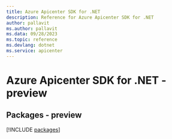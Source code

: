 ```yaml
---
title: Azure Apicenter SDK for .NET
description: Reference for Azure Apicenter SDK for .NET
author: pallavit
ms.author: pallavit
ms.data: 09/28/2023
ms.topic: reference
ms.devlang: dotnet
ms.service: apicenter
---
```

# Azure Apicenter SDK for .NET - preview
## Packages - preview
[!INCLUDE [packages](apicenter-index.md)]